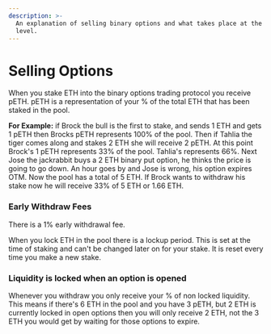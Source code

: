 ```yaml
---
description: >-
  An explanation of selling binary options and what takes place at the protocol
  level.
---
```


# Selling Options

When you stake ETH into the binary options trading protocol you receive pETH. pETH is a representation of your % of the total ETH that has been staked in the pool.

**For Example:** if Brock the bull is the first to stake, and sends 1 ETH and gets 1 pETH then Brocks pETH represents 100% of the pool. Then if Tahlia the tiger comes along and stakes 2 ETH she will receive 2 pETH. At this point Brock's 1 pETH represents 33% of the pool. Tahlia's represents 66%. Next Jose the jackrabbit buys a 2 ETH binary put option, he thinks the price is going to go down. An hour goes by and Jose is wrong, his option expires OTM. Now the pool has a total of 5 ETH. If Brock wants to withdraw his stake now he will receive 33% of 5 ETH or 1.66 ETH.

### Early Withdraw Fees

There is a 1% early withdrawal fee. 

When you lock ETH in the pool there is a lockup period. This is set at the time of staking and can't be changed later on for your stake. It is reset every time you make a new stake.

### Liquidity is locked when an option is opened

Whenever you withdraw you only receive your % of non locked liquidity. This means if there's 6 ETH in the pool and you have 3 pETH, but 2 ETH is currently locked in open options then you will only receive 2 ETH, not the 3 ETH you would get by waiting for those options to expire.

